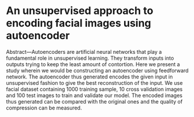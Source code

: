 # An unsupervised approach to encoding facial images using autoencoder

Abstract—Autoencoders are artificial neural networks that play a fundamental role in unsupervised learning. They transform inputs into outputs trying to keep the least amount of contortion. Here we present a study wherein we would be constructing an autoencoder using feedforward network. The autoencoder thus generated encodes the given input in unsupervised fashion to give the best reconstruction of the input. We use facial dataset containing 1000 training sample, 10 cross validation images and 100 test images to train and validate our model. The encoded images thus generated can be compared with the original ones and the quality of compression can be measured. 
